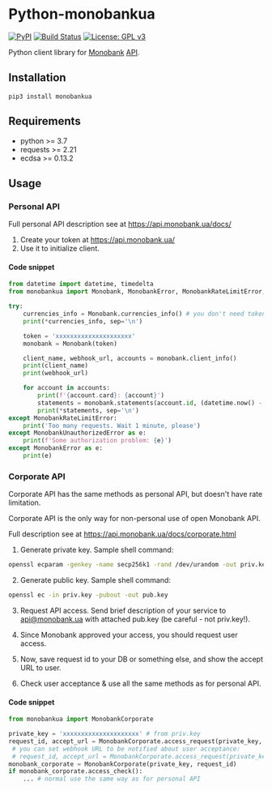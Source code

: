 # Python-monobankua
[![PyPI](https://img.shields.io/pypi/v/monobankua.svg)](https://pypi.org/project/monobankua/) [![Build Status](https://travis-ci.org/inbalboa/python-monobankua.svg?branch=master)](https://travis-ci.org/inbalboa/python-monobankua) [![License: GPL v3](https://img.shields.io/badge/License-GPLv3-blue.svg)](https://www.gnu.org/licenses/gpl-3.0)

Python client library for [Monobank](https://monobank.ua/) [API](https://api.monobank.ua/docs/).

## Installation

```
pip3 install monobankua
```

## Requirements
* python >= 3.7
* requests >= 2.21
* ecdsa >= 0.13.2

## Usage

### Personal API

Full personal API description see at https://api.monobank.ua/docs/

1. Create your token at https://api.monobank.ua/
2. Use it to initialize client.

#### Code snippet

```python
from datetime import datetime, timedelta
from monobankua import Monobank, MonobankError, MonobankRateLimitError, MonobankUnauthorizedError

try:
    currencies_info = Monobank.currencies_info() # you don't need token to get an exchange rates
    print(*currencies_info, sep='\n')

    token = 'xxxxxxxxxxxxxxxxxxxxx'
    monobank = Monobank(token)

    client_name, webhook_url, accounts = monobank.client_info()
    print(client_name)
    print(webhook_url)

    for account in accounts:
        print(f'{account.card}: {account}')
        statements = monobank.statements(account.id, (datetime.now() - timedelta(days=6)).date())
        print(*statements, sep='\n')
except MonobankRateLimitError:
	print('Too many requests. Wait 1 minute, please')
except MonobankUnauthorizedError as e:
	print(f'Some authorization problem: {e}')
except MonobankError as e:
	print(e)
```

### Corporate API

Corporate API has the same methods as personal API, but doesn't have rate limitation.

Corporate API is the only way for non-personal use of open Monobank API.

Full description see at https://api.monobank.ua/docs/corporate.html

1. Generate private key. Sample shell command:
```bash
openssl ecparam -genkey -name secp256k1 -rand /dev/urandom -out priv.key
```

2. Generate public key. Sample shell command:
```bash
openssl ec -in priv.key -pubout -out pub.key
```

3. Request API access. Send brief description of your service to api@monobank.ua with attached pub.key (be careful - not priv.key!).

4. Since Monobank approved your access, you should request user access.

5. Now, save request id to your DB or something else, and show the accept URL to user.

6. Check user acceptance & use all the same methods as for personal API.

#### Code snippet

```python
from monobankua import MonobankCorporate

private_key = 'xxxxxxxxxxxxxxxxxxxxx' # from priv.key
request_id, accept_url = MonobankCorporate.access_request(private_key, statement=True, personal=True)
 # you can set webhook URL to be notified about user acceptance:
 # request_id, accept_url = MonobankCorporate.access_request(private_key, statement=True, personal=True, webhook_url='https://yourservice.com/hook/')
monobank_corporate = MonobankCorporate(private_key, request_id)
if monobank_corporate.access_check():
	... # normal use the same way as for personal API
```
